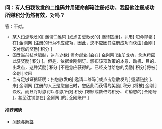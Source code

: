 ### 问：有人扫我散发的二维码并用短命邮箱注册成功，我因他注册成功所赚积分仍然有效，对吗？
答：不对。
- 某人扫您散发的[ 邀请二维码 ]或点击您散发的[ 邀请链接]，并用[ 短命邮箱 ]在[ 金刚网 ]注册的行为不应成功，因此，您不应因其注册成功而获由[ 金刚 ]支付您的奖励[ 积分 ]
- 因受当前技术限制，尚有少数[ 短命邮箱 ]会在[ 金刚网 ]注册成功，您也将因此获奖励[ 积分 ]。但是，依据金刚制订、颁布该项政策的本意、动机、目的、出发点，这种奖励[ 积分 ]不是您应获得的。巳经支付给您的奖励[ 积分 ]将被[ 金刚 ]收回
- 当有足够证据证明：扫您散发的[ 邀请二维码 ]或点击您散发的[ 邀请链接 ]、来[ 金刚网 ]注册的人正是您自己时，您因此而获得的奖励[ 积分 ]将被[ 金刚 ]没收，而且将对您罚以与您所获[ 积分 ]等额或数倍的积分、注销您的[ 金刚号 ]，甚至注销您在[ 金刚网 ]的[ 金刚账户 ]
#### 推荐阅读
- [问题与解答](https://a2zitpro.github.io/web/列表-问题与解答)
